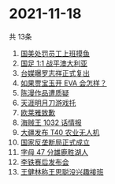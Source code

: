 # 2021-11-18
  共 13条

  <!-- BEGIN -->
  <!-- 最后更新时间:Thu Nov 18 2021 07:10:59 GMT+0000 (Coordinated Universal Time) -->
  1. [国美处罚员工上班摸鱼](https://www.zhihu.com/search?q=国美)
1. [国足 1:1 战平澳大利亚](https://www.zhihu.com/search?q=中国男足)
1. [台媒曝罗志祥正式复出](https://www.zhihu.com/search?q=罗志祥)
1. [如果贾宝玉开 EVA 会怎样？](https://www.zhihu.com/search?q=贾宝玉)
1. [陈漫作品遭质疑](https://www.zhihu.com/search?q=陈漫)
1. [天涯明月刀游戏托](https://www.zhihu.com/search?q=天涯明月刀)
1. [欧莱雅致歉](https://www.zhihu.com/search?q=欧莱雅)
1. [海贼王 1032 话情报](https://www.zhihu.com/search?q=海贼王)
1. [大疆发布 T40 农业无人机](https://www.zhihu.com/search?q=大疆T40)
1. [国家反垄断局正式成立](https://www.zhihu.com/search?q=国家反垄断局)
1. [字母 47 分雄鹿胜湖人](https://www.zhihu.com/search?q=湖人)
1. [李铁赛后发布会](https://www.zhihu.com/search?q=李铁)
1. [王健林称王思聪没兴趣接班](https://www.zhihu.com/search?q=王健林)
  <!-- END -->
  